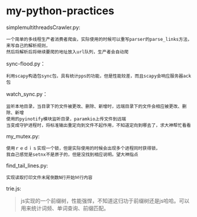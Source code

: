 # my-python-practices
  simplemultithreadsCrawler.py:
  
    一个简单的多线程生产者消费者爬虫，实际使用的时候可以重写parser的parse_links方法，来写自己的解析规则，
    然后将解析后将继续要爬的地址放入url队列，生产者会自动爬
    
  
  sync-flood.py：
  
    利用scapy构造包sync包，具有统计pps的功能，但是性能较差，而且scapy会响应服务器ack包
    
  watch_sync.py：
  
    监听本地目录，当目录下的文件被更改、删除、新增时，远端目录下的文件会相应被更改、删除、新增
    使用的pyinotify模块监听目录，paramkio上传文件到远端
    当变成守护进程时，将标准输出重定向到文件不起作用，不知道定向到哪去了，求大神帮忙看看
    
  my_mutex.py:
  
    使用ｒｅｄｉｓ实现一个锁，但是实际使用的时候会出现多个进程同时获得锁，
    我自己感觉是setnx不是原子的，但是没找到相应说明。望大神指点
    
  find_tail_lines.py:
    
    实现读取打印文件末尾倒数N行开始Ｍ行内容
    



trie.js:
>js实现的一个前缀树，性能强悍，不知道这归功于前缀树还是js哈哈。可以用来统计词频、单词查询、前缀匹配。
